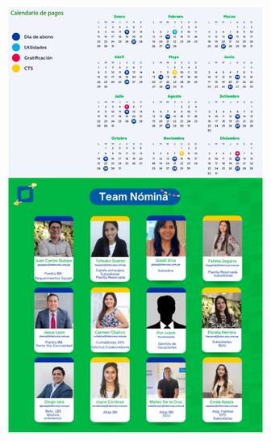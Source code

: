 ![](https://github.com/DJARAA2197/Beto/blob/main/PAGOS%20PLANILLA.jpg)
![](https://github.com/DJARAA2197/Beto/blob/main/Asesor%20Especializado.jpg)
